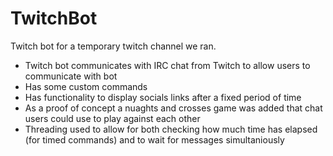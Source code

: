# TwitchBot
Twitch bot for a temporary twitch channel we ran.
* Twitch bot communicates with IRC chat from Twitch to allow users to communicate with bot
* Has some custom commands
* Has functionality to display socials links after a fixed period of time
* As a proof of concept a nuaghts and crosses game was added that chat users could use to play against each other
* Threading used to allow for both checking how much time has elapsed (for timed commands) and to wait for messages simultaniously
